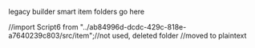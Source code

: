 legacy builder smart item folders go here

//import Script6 from "../ab84996d-dcdc-429c-818e-a7640239c803/src/item";//not used, deleted folder //moved to plaintext